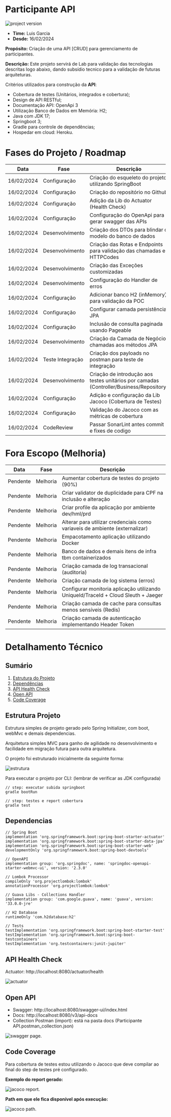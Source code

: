 # Participante API
![project version](https://img.shields.io/badge/version-1.0.0-blue.svg)
- **Time:** Luis Garcia
- **Desde:** 16/02/2024

**Propósito:** Criação de uma API [CRUD] para gerenciamento de participantes.

**Descrição:** Este projeto servirá de Lab para validação das tecnologias descritas logo abaixo, dando subsídio tecnico
para a validação de futuras arquiteturas.

Critérios utilizados para construção da **API**:
- Cobertura de testes (Unitários, integrados e cobertura);
- Design de API RESTful;
- Documentação API: OpenApi 3
- Utilização Banco de Dados em Memória: H2;
- Java com JDK 17;
- Springboot 3;
- Gradle para controle de dependências;
- Hospedar em cloud: Heroku.

# Fases do Projeto / Roadmap
| Data       | Fase             | Descrição                                                                               |
|------------|------------------|-----------------------------------------------------------------------------------------|
| 16/02/2024 | Configuração     | Criação do esqueleto do projeto utilizando SpringBoot                                   |
| 16/02/2024 | Configuração     | Criação do repositório no Github                                                        |
| 16/02/2024 | Configuração     | Adição da Lib do Actuator (Health Check)                                                |
| 16/02/2024 | Configuração     | Configuração do OpenApi para gerar swagger das APIs                                     |
| 16/02/2024 | Desenvolvimento  | Criação dos DTOs para blindar o modelo do banco de dados                                |
| 16/02/2024 | Desenvolvimento  | Criação das Rotas e Endpoints para validação das chamadas e HTTPCodes                   |
| 16/02/2024 | Desenvolvimento  | Criação das Exceções customizadas                                                       |
| 16/02/2024 | Desenvolvimento  | Configuração do Handler de erros                                                        |
| 16/02/2024 | Configuração     | Adicionar banco H2 (inMemory) para validação da POC                                     |
| 16/02/2024 | Configuração     | Configurar camada persistência JPA                                                      |
| 16/02/2024 | Configuração     | Inclusão de consulta paginada usando Pageable                                           |
| 16/02/2024 | Desenvolvimento  | Criação da Camada de Negócio chamadas aos métodos JPA                                   |
| 16/02/2024 | Teste Integração | Criação dos payloads no postman para teste de integração                                |
| 16/02/2024 | Desenvolvimento  | Criação de introdução aos testes unitários por camadas (Controller/Business/Repository) |
| 16/02/2024 | Configuração     | Adição e configuração da Lib Jacoco (Cobertura de Testes)                               |
| 16/02/2024 | Configuração     | Validação do Jacoco com as métricas de cobertura                                        |
| 16/02/2024 | CodeReview       | Passar SonarLint antes commit e fixes de codigo                                         |

# Fora Escopo (Melhoria)
| Data     | Fase     | Descrição                                                                          |
|----------|----------|------------------------------------------------------------------------------------|
| Pendente | Melhoria | Aumentar cobertura de testes do projeto (90%)                                      |
| Pendente | Melhoria | Criar validator de duplicidade para CPF na inclusão e alteração                    |
| Pendente | Melhoria | Criar profile da aplicação por ambiente dev/hml/prd                                |
| Pendente | Melhoria | Alterar para utilizar credenciais como variaveis de ambiente (externalizar)        |
| Pendente | Melhoria | Empacotamento aplicação utilizando Docker                                          |
| Pendente | Melhoria | Banco de dados e demais itens de infra tbm containerizados                         |
| Pendente | Melhoria | Criação camada de log transacional (auditoria)                                     |
| Pendente | Melhoria | Criação camada de log sistema (erros)                                              |
| Pendente | Melhoria | Configurar monitoria aplicação utilizando UniqueId/TraceId + Cloud Sleuth + Jaeger |
| Pendente | Melhoria | Criação camada de cache para consultas menos sensíveis (Redis)                     |
| Pendente | Melhoria | Criação camada de autenticação implementando Header Token                          |

# Detalhamento Técnico

## Sumário
1. [Estrutura do Projeto](#estrutura-projeto)
1. [Dependências](#dependencias)
1. [API Health Check](#api-health-check)
1. [Open API](#open-api)
1. [Code Coverage](#code-coverage)

## Estrutura Projeto
Estrutura simples de projeto gerado pelo Spring Initializer, com boot, webMvc e demais dependencias.

Arquitetura simples MVC para ganho de agilidade no desenvolvimento e facilidade em migração futura para outra arquitetura.

O projeto foi estruturado inicialmente da seguinte forma:

![estrutura](/docs/estruturaPastas.png "Estrutura Pastas")

Para executar o projeto por CLI: (lembrar de verificar as JDK configurada)
``` 
// step: executar subida springboot
gradle bootRun

// step: testes e report cobertura
gradle test
```

## Dependencias
```
// Spring Boot
implementation 'org.springframework.boot:spring-boot-starter-actuator'
implementation 'org.springframework.boot:spring-boot-starter-data-jpa'
implementation 'org.springframework.boot:spring-boot-starter-web'
developmentOnly 'org.springframework.boot:spring-boot-devtools'

// OpenAPI
implementation group: 'org.springdoc', name: 'springdoc-openapi-starter-webmvc-ui', version: '2.3.0'

// Lombok Processor
compileOnly 'org.projectlombok:lombok'
annotationProcessor 'org.projectlombok:lombok'

// Guava Libs - Collections Handler
implementation group: 'com.google.guava', name: 'guava', version: '33.0.0-jre'

// H2 Database
runtimeOnly 'com.h2database:h2'

// Tests
testImplementation 'org.springframework.boot:spring-boot-starter-test'
testImplementation 'org.springframework.boot:spring-boot-testcontainers'
testImplementation 'org.testcontainers:junit-jupiter'
```

## API Health Check
Actuator: http://localhost:8080/actuator/health

![actuator](/docs/actuator.png "Actuator Page")

## Open API
- Swagger: http://localhost:8080/swagger-ui/index.html
- Docs: http://localhost:8080/v3/api-docs
- Collection Postman (import): está na pasta docs (Participante API.postman_collection.json)

![swagger page](/docs/swaggerPage.png "Swagger Page").

## Code Coverage
Para cobertura de testes estou utilizando o Jacoco que deve compilar ao final do step de testes pré configurado.

**Exemplo do report gerado:**

![jacoco report](/docs/jacocoReport.png "Jacoco Report").

**Path em que ele fica disponível após execução:**

![jacoco path](/docs/jacocoPath.png "Jacoco Report").

